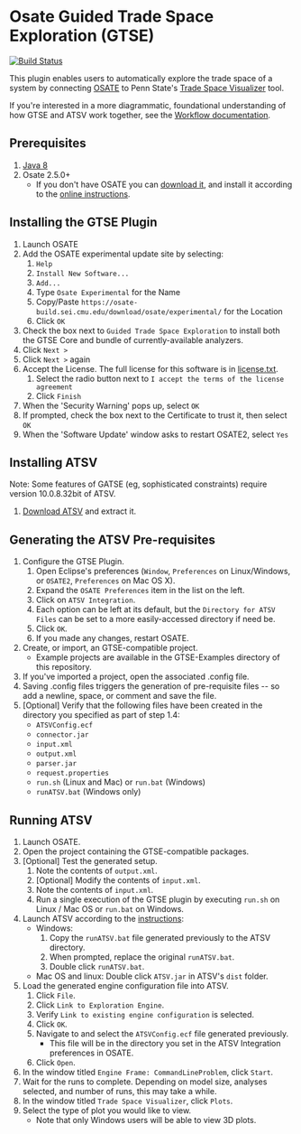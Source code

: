 # Osate Guided Trade Space Exploration (GTSE)

[![Build Status](https://osate-build.sei.cmu.edu/jenkins/buildStatus/icon?job=OSATE-GTSE)](https://osate-build.sei.cmu.edu/jenkins/job/OSATE-GTSE/)

This plugin enables users to automatically explore the trade space of a system by connecting [OSATE](http://osate.org/) to Penn State's [Trade Space Visualizer](http://www.atsv.psu.edu/) tool.

If you're interested in a more diagrammatic, foundational understanding of how GTSE and ATSV work together, see the [Workflow documentation](docs/Workflow.md).

## Prerequisites

1. [Java 8](https://www.java.com/en/download/manual.jsp)
2. Osate 2.5.0+
    * If you don't have OSATE you can [download it](https://osate-build.sei.cmu.edu/download/osate/stable/latest/products/), and install it according to the [online instructions](http://osate.org/download-and-install.html).

## Installing the GTSE Plugin

1. Launch OSATE
2. Add the OSATE experimental update site by selecting:
    1. `Help`
    2. `Install New Software...`
    3. `Add...`
    4. Type `Osate Experimental` for the Name
    5. Copy/Paste `https://osate-build.sei.cmu.edu/download/osate/experimental/` for the Location
    6. Click `OK`
3. Check the box next to `Guided Trade Space Exploration` to install both the GTSE Core and bundle of currently-available analyzers.
4. Click `Next >`
5. Click `Next >` again
6. Accept the License. The full license for this software is in [license.txt](https://github.com/osate/osate2-gtse/blob/master/license.txt).
    1. Select the radio button next to `I accept the terms of the license agreement`
    2. Click `Finish`
7. When the 'Security Warning' pops up, select `OK`
8. If prompted, check the box next to the Certificate to trust it, then select `OK`
9. When the 'Software Update' window asks to restart OSATE2, select `Yes`

## Installing ATSV

Note: Some features of GATSE (eg, sophisticated constraints) require version 10.0.8.32bit of ATSV.

1. [Download ATSV](http://www.atsv.psu.edu/download.html) and extract it.

## Generating the ATSV Pre-requisites

1. Configure the GTSE Plugin.
    1. Open Eclipse's preferences (`Window`, `Preferences` on Linux/Windows, or `OSATE2`, `Preferences` on Mac OS X).
    2. Expand the `OSATE Preferences` item in the list on the left.
    3. Click on `ATSV Integration`.
    4. Each option can be left at its default, but the `Directory for ATSV Files` can be set to a more easily-accessed directory if need be.
    5. Click `OK`.
    6. If you made any changes, restart OSATE.
2. Create, or import, an GTSE-compatible project.
    * Example projects are available in the GTSE-Examples directory of this repository.
3. If you've imported a project, open the associated .config file.
4. Saving .config files triggers the generation of pre-requisite files -- so add a newline, space, or comment and save the file.
5. [Optional] Verify that the following files have been created in the directory you specified as part of step 1.4:
    * `ATSVConfig.ecf`
    * `connector.jar`
    * `input.xml`
    * `output.xml`
    * `parser.jar`
    * `request.properties`
    * `run.sh` (Linux and Mac) or `run.bat` (Windows)
    * `runATSV.bat` (Windows only)

## Running ATSV

1. Launch OSATE.
2. Open the project containing the GTSE-compatible packages.
3. [Optional] Test the generated setup.
    1. Note the contents of `output.xml`.
    2. [Optional] Modify the contents of `input.xml`.
    3. Note the contents of `input.xml`.
    4. Run a single execution of the GTSE plugin by executing `run.sh` on Linux / Mac OS or `run.bat` on Windows.
4. Launch ATSV according to the [instructions](http://www.atsv.psu.edu/download.html):
    * Windows:
        1. Copy the `runATSV.bat` file generated previously to the ATSV directory.
        2. When prompted, replace the original `runATSV.bat`.
        3. Double click `runATSV.bat`.
    * Mac OS and linux: Double click `ATSV.jar` in ATSV's `dist` folder.
5. Load the generated engine configuration file into ATSV.
    1. Click `File`.
    2. Click `Link to Exploration Engine`.
    3. Verify `Link to existing engine configuration` is selected.
    4. Click `OK`.
    5. Navigate to and select the `ATSVConfig.ecf` file generated previously.
        * This file will be in the directory you set in the ATSV Integration preferences in OSATE.
    6. Click `Open`.
6. In the window titled `Engine Frame: CommandLineProblem`, click `Start`.
7. Wait for the runs to complete. Depending on model size, analyses selected, and number of runs, this may take a while.
8. In the window titled `Trade Space Visualizer`, click `Plots`.
9. Select the type of plot you would like to view.
    * Note that only Windows users will be able to view 3D plots.
